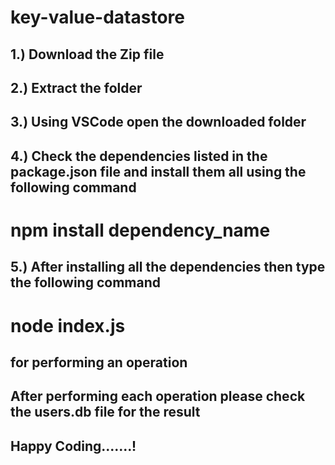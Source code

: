 # key-value-datastore

## 1.) Download the Zip file 

## 2.) Extract the folder

## 3.) Using VSCode open the downloaded folder

## 4.) Check the dependencies listed in the package.json file and install them all using the following command
         
  #  npm install dependency_name
  
##  5.) After installing all the dependencies then type the following command
  
   # node index.js
   
## for performing an operation

## After performing each operation please check the users.db file for the result



## Happy Coding.......!
   
